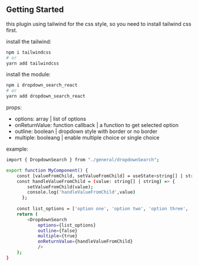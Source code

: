 ## Getting Started

this plugin using tailwind for the css style, so you need to install tailwind css first.

install the tailwind:

```bash
npm i tailwindcss
# or
yarn add tailwindcss
```

install the module:

```bash
npm i dropdown_search_react
# or
yarn add dropdown_search_react
```

props:
- options: array | list of options
- onReturnValue: function callback | a function to get selected option
- outline: boolean | dropdown style with border or no border
- multiple: booleang | enable multiple choice or single choice

example:
```bash
import { DropdownSearch } from "./general/dropdownSearch";

export function MyComponent() {
    const [valueFromChild, setValueFromChild] = useState<string[] | string>('');
    const handleValueFromChild = (value: string[] | string) => {
        setValueFromChild(value);
        console.log('handleValueFromChild',value)
      };
   
    const list_options = ['option one', 'option two', 'option three', 'option four', 'option five'];
    return (
        <DropdownSearch 
            options={list_options}
            outline={false}
            multiple={true}
            onReturnValue={handleValueFromChild}
            />
    );
}
```
